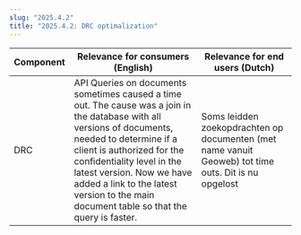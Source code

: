 ```yaml
---
slug: "2025.4.2"
title: "2025.4.2: DRC optimalization"
---
```


| Component | Relevance for consumers (English)                                                                                                                                                                                                                                                                                                    | Relevance for end users (Dutch)                                                                      |
| --------- | ------------------------------------------------------------------------------------------------------------------------------------------------------------------------------------------------------------------------------------------------------------------------------------------------------------------------------------ | ---------------------------------------------------------------------------------------------------- |
| DRC       | API Queries on documents sometimes caused a time out. The cause was a join in the database with all versions of documents, needed to determine if a client is authorized for the confidentiality level in the latest version. Now we have added a link to the latest version to the main document table so that the query is faster. | Soms leidden zoekopdrachten op documenten (met name vanuit Geoweb) tot time outs. Dit is nu opgelost |
